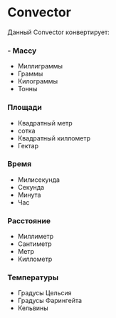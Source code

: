 # Convector


Данный Convector конвертирует:
### - Массу
- Миллиграммы
- Граммы
- Килограммы
- Тонны
### Площади
- Квадратный метр
- сотка
- Квадратный киллометр
- Гектар
### Время
- Милисекунда
- Секунда
- Минута
- Час
### Расстояние
- Миллиметр
- Сантиметр
- Метр
- Киллометр
### Температуры
- Градусы Цельсия
- Градусы Фарингейта
- Кельвины
